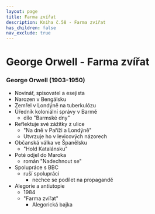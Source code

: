 ```yaml
---
layout: page
title: Farma zvířat
description: Kniha č.58 - Farma zvířat
has_children: false
nav_exclude: true
---
```

# George Orwell - Farma zvířat

### George Orwell (1903-1950)
- Novinář, spisovatel a esejista
- Narozen v Bengálsku
- Zemřel v Londýně na tuberkulózu
- Úředník koloniální správy v Barmě
    - dílo "Barmské dny"
- Reflektuje své zážitky z ulice
    - "Na dně v Paříži a Londýně"
    - Utvrzuje ho v levicových názorech
- Občanská válka ve Španělsku
    - "Hold Katalánsku"
- Poté odjel do Maroka
    - román "Nadechnout se"
- Spolupráce s BBC
    - ruší spolupráci
        - nechce se podílet na propagandě
- Alegorie a antiutopie
    - 1984
    - "Farma zvířat"
        - Alegorická bajka
    